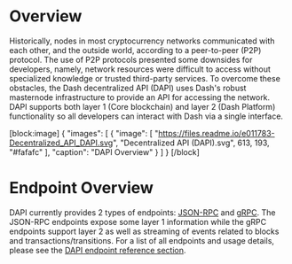 # Overview

Historically, nodes in most cryptocurrency networks communicated with each other, and the outside world, according to a peer-to-peer (P2P) protocol. The use of P2P protocols presented some downsides for developers, namely, network resources were difficult to access without specialized knowledge or trusted third-party services. To overcome these obstacles, the Dash decentralized API (DAPI) uses Dash's robust masternode infrastructure to provide an API for accessing the network. DAPI supports both layer 1 (Core blockchain) and layer 2 (Dash Platform) functionality so all developers can interact with Dash via a single interface.

[block:image]
{
  "images": [
    {
      "image": [
        "https://files.readme.io/e011783-Decentralized_API_DAPI.svg",
        "Decentralized API (DAPI).svg",
        613,
        193,
        "#fafafc"
      ],
      "caption": "DAPI Overview"
    }
  ]
}
[/block]
# Endpoint Overview

DAPI currently provides 2 types of endpoints: [JSON-RPC](https://www.jsonrpc.org/) and [gRPC](https://grpc.io/docs/guides/). The JSON-RPC endpoints expose some layer 1 information while the gRPC endpoints support layer 2 as well as streaming of events related to blocks and transactions/transitions. For a list of all endpoints and usage details, please see the [DAPI endpoint reference section](reference-dapi-endpoints).